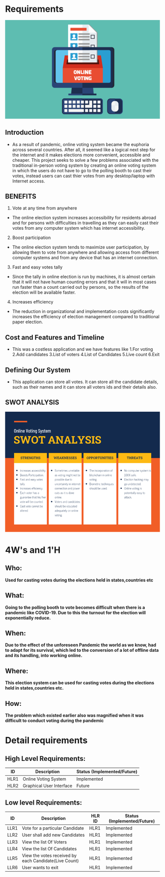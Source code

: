 # Requirements

![Online Voting System](https://github.com/NagaVarmaUppalapati/STEPin-Mini-Project/blob/main/5_ImagesAndVideos/OnlineVotingSystem.png)

## Introduction
 - As a result of pandemic, online voting system became the euphoria across several countries. After all, it seemed like a logical next step for the internet and it makes elections more convenient, accessible and cheaper. This project seeks to solve a few problems associated with the traditional in-person voting system by creating an online voting system in which the users do not have to go to the polling booth to cast their votes, instead users can cast thier votes from any desktop/laptop with Internet access.

## BENEFITS
  1. Vote at any time from anywhere
   - The online election system increases accessibility for residents abroad and for persons with difficulties in travelling as they can easily cast their votes from any computer system which has internet accessibility.
  2. Boost participation
   - The online election system tends to maximize user participation, by allowing them to vote from anywhere and allowing access from different computer systems and from any device that has an internet connection.
  3. Fast and easy votes tally
   - Since the tally in online election is run by machines, it is almost certain that it will not have human counting errors and that it will in most cases run faster than a count carried out by persons, so the results of the election will be available faster.
  4. Increases efficiency
   - The reduction in organizational and implementation costs significantly increases the efficiency of election management compared to traditional paper election.

## Cost and Features and Timeline
- This was a costless application and we have features like 1.For voting 2.Add candidates 3.List of voters 4.List of Candidates 5.Live count  6.Exit 

## Defining Our System
- This application can store all votes. It can store all the candidate details, such as their names and it can store all voters ids and their details also.

## SWOT ANALYSIS
![SWOT](https://github.com/NagaVarmaUppalapati/STEPin-Mini-Project/blob/main/5_ImagesAndVideos/SWOT.png)

# 4W&#39;s and 1&#39;H

## Who:

**Used for casting votes during the elections held in states,countries etc**

## What:

**Going to the polling booth to vote becomes difficult when there is a pandemic like COVID-19. Due to this the turnout for the election will exponentially reduce.**

## When:

**Due to the effect of the unforeseen Pandemic the world as we know, had to adapt for its survival, which led to the conversion of a lot of offline data and its handling, into working online.**

## Where:

**This election system can be used for casting votes during the elections held in states,countries etc.**

## How:

**The problem which existed earlier also was magnified when it was difficult to conduct voting during the pandemic**

# Detail requirements
## High Level Requirements:
ID |  Description   |   Status (Implemented/Future)
---|----------------|------------------------------
HLR1 |  Online Voting System | Implemented 
HLR2 |  Graphical User Interface | Future 



##  Low level Requirements:
ID |  Description   |  HLR ID | Status (Implemented/Future)
---|----------------|---------|----------------------------
LLR1 |  Vote for a particular Candidate | HLR1 | Implemented
LLR2 |  User shall add new Candidates | HLR1 | Implemented
LLR3 |  View the list Of Voters | HLR1 | Implemented
LLR4 |  View the list Of Candidates | HLR1 | Implemented
LLR5 |  View the votes received by each Candidate(Live Count) | HLR1 | Implemented
LLR6 |  User wants to exit | HLR1 | Implemented

